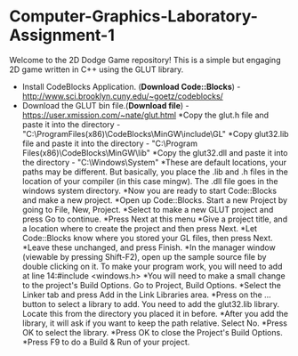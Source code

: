 # Computer-Graphics-Laboratory-Assignment-1 
Welcome to the 2D Dodge Game repository! This is a simple but engaging 2D game written in C++ using the GLUT library.

* Install CodeBlocks Application. (**Download Code::Blocks**) - http://www.sci.brooklyn.cuny.edu/~goetz/codeblocks/
* Download the GLUT bin file.(**Download file**) -https://user.xmission.com/~nate/glut.html
*Copy the glut.h file and paste it into the directory - "C:\ProgramFiles(x86)\CodeBlocks\MinGW\include\GL"
*Copy glut32.lib file and paste it into the directory - "C:\Program Files(x86)\CodeBlocks\MinGW\lib"
*Copy the glut32.dll and paste it into the directory - "C:\Windows\System"
*These are default locations, your paths may be different. But basically, you place the .lib and .h
files in the location of your compiler (in this case mingw). The .dll file goes in the windows
system directory.
*Now you are ready to start Code::Blocks and make a new project.
*Open up Code::Blocks. Start a new Project by going to File, New, Project.
*Select to make a new GLUT project and press Go to continue.
*Press Next at this menu
*Give a project title, and a location where to create the project and then press Next.
*Let Code::Blocks know where you stored your GL files, then press Next.
*Leave these unchanged, and press Finish.
*In the manager window (viewable by pressing Shift-F2), open up the sample source file by double
clicking on it. To make your program work, you will need to add at line 14:#include <windows.h>
*You will need to make a small change to the project's Build Options. Go to Project, Build Options.
*Select the Linker tab and press Add in the Link Libraries area.
*Press on the ... button to select a library to add. You need to add the glut32.lib library. Locate this from the directory you placed it in before.
*After you add the library, it will ask if you want to keep the path relative. Select No.
*Press OK to select the library.
*Press OK to close the Project's Build Options.
*Press F9 to do a Build & Run of your project.



